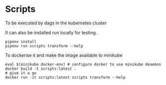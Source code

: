 # Scripts
To be executed by dags in the kubernetes cluster

It can also be installed run locally for testing.

```
pipenv install
pipenv run scripts transform --help
```

To dockerise it and make the image available to minikube
```
eval $(minikube docker-env) # configure docker to use minikube deaemon
docker build -t scripts:latest .
# give it a go
docker run -it scripts:latest scripts transform --help
```

